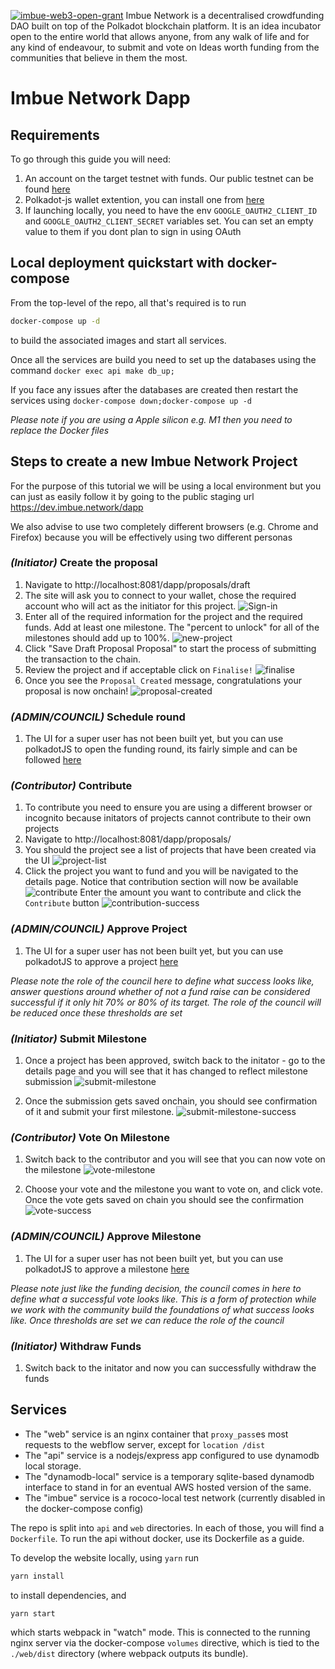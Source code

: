<a href="https://github.com/w3f/Grants-Program/pull/703"><img src="https://github.com/ImbueNetwork/website-assets/blob/main/Web3%20Foundation%20Grants%20Badge/PNG/web3%20foundation_grants_badge_black.png?raw=true" alt="imbue-web3-open-grant" /></a>
Imbue Network is a decentralised crowdfunding DAO built on top of the Polkadot blockchain platform. It is an idea incubator open to the entire world that allows anyone, from any walk of life and for any kind of endeavour, to submit and vote on Ideas worth funding from the communities that believe in them the most.





# Imbue Network Dapp

## Requirements

To go through this guide you will need:

1. An account on the target testnet with funds. Our public testnet can be found [here](https://polkadot.js.org/apps/?rpc=wss%3A%2F%2Ftestnet.imbue.network#/explorer)
2. Polkadot-js wallet extention, you can install one from [here](https://polkadot.js.org/extension/)
3. If launching locally, you need to have the env `GOOGLE_OAUTH2_CLIENT_ID` and `GOOGLE_OAUTH2_CLIENT_SECRET` variables set. You can set an empty value to them if you dont plan to sign in using OAuth



## Local deployment quickstart with docker-compose

From the top-level of the repo, all that's required is to run

```bash
docker-compose up -d
```

to build the associated images and start all services. 

Once all the services are build you need to set up the databases using the command `docker exec api make db_up;`

If you face any issues after the databases are created then restart the services using `docker-compose down;docker-compose up -d`

_Please note if you are using a Apple silicon e.g. M1 then you need to replace the Docker files_


## Steps to create a new Imbue Network Project

For the purpose of this tutorial we will be using a local environment but you can just as easily follow it by going to the public staging url https://dev.imbue.network/dapp

We also advise to use two completely different browsers (e.g. Chrome and Firefox) because you will be effectively using two different personas


### _(Initiator)_ Create the proposal 
1. Navigate to http://localhost:8081/dapp/proposals/draft
2. The site will ask you to connect to your wallet, chose the required account who will act as the initiator for this project.
![Sign-in](./assets/imgs/sign-in.png)
3. Enter all of the required information for the project and the required funds. Add at least one milestone. The "percent to unlock" for all of the milestones should add up to 100%.
![new-project](./assets/imgs/new-project.png)
4. Click "Save Draft Proposal Proposal" to start the process of submitting the transaction to the chain.
5. Review the project and if acceptable click on `Finalise!`
![finalise](./assets/imgs/finalise.png)
6. Once you see the `Proposal Created` message, congratulations your proposal is now onchain!
![proposal-created](./assets/imgs/proposal-created.png)


### _(ADMIN/COUNCIL)_ Schedule round
1. The UI for a super user has not been built yet, but you can use polkadotJS to open the funding round, its fairly simple and can be followed [here](https://github.com/ImbueNetwork/imbue#proposal-pallet-interaction)


### _(Contributor)_ Contribute
1. To contribute you need to ensure you are using a different browser or incognito because initators of projects cannot contribute to their own projects
2. Navigate to http://localhost:8081/dapp/proposals/
3. You should the project see a list of projects that have been created via the UI
![project-list](./assets/imgs/project-list.png)
4. Click the project you want to fund and you will be navigated to the details page. Notice that contribution section will now be available
![contribute](./assets/imgs/contribute.png)
Enter the amount you want to contribute and click the `Contribute` button
![contribution-success](./assets/imgs/contribution-success.png)


### _(ADMIN/COUNCIL)_ Approve Project
1. The UI for a super user has not been built yet, but you can use polkadotJS to approve a project [here](https://github.com/ImbueNetwork/imbue#proposal-pallet-interaction)

_Please note the role of the council here to define what success looks like, answer questions around whether of not a fund raise can be considered successful if it only hit 70% or 80% of its target. The role of the council will be reduced once these thresholds are set_


### _(Initiator)_ Submit Milestone
1. Once a project has been approved, switch back to the initator - go to the details page and you will see that it has changed to reflect milestone submission
![submit-milestone](./assets/imgs/submit-milestone.png)

2. Once the submission gets saved onchain, you should see confirmation of it
 and submit your first milestone.
 ![submit-milestone-success](./assets/imgs/submit-milestone-success.png)


### _(Contributor)_  Vote On Milestone
1. Switch back to the contributor and you will see that you can now vote on the milestone
![vote-milestone](./assets/imgs/vote-milestone.png)

2. Choose your vote and the milestone you want to vote on, and click vote. Once the vote gets saved on chain you should see the confirmation
![vote-success](./assets/imgs/vote-success.png)


### _(ADMIN/COUNCIL)_ Approve Milestone
1. The UI for a super user has not been built yet, but you can use polkadotJS to approve a milestone [here](https://github.com/ImbueNetwork/imbue#proposal-pallet-interaction)

_Please note just like the funding decision, the council comes in here to define what a successful vote looks like. This is a form of protection while we work with the community build the foundations of what success looks like. Once thresholds are set we can reduce the role of the council_

### _(Initiator)_ Withdraw Funds
1. Switch back to the initator and now you can successfully withdraw the funds


## Services

- The "web" service is an nginx container that `proxy_pass`es most requests to the webflow server, except for `location /dist`
- The "api" service is a nodejs/express app configured to use dynamodb local storage.
- The "dynamodb-local" service is a temporary sqlite-based dynamodb interface to stand in for an eventual AWS hosted version of the same.
- The "imbue" service is a rococo-local test network (currently disabled in the docker-compose config)

The repo is split into `api` and `web` directories. In each of those, you will find a `Dockerfile`. To run the api without docker, use its Dockerfile as a guide.

To develop the website locally, using `yarn` run 

```bash
yarn install
```
to install dependencies, and 

```bash
yarn start
```

which starts webpack in "watch" mode. This is connected to the running nginx server via the docker-compose `volumes` directive, which is tied to the `./web/dist` directory (where webpack outputs its bundle).
